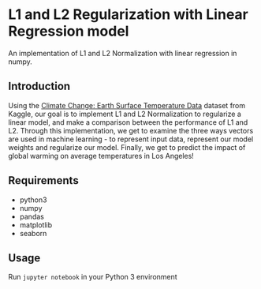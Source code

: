 # L1 and L2 Regularization with Linear Regression model
An implementation of L1 and L2 Normalization with linear regression in numpy.

## Introduction
Using the [Climate Change: Earth Surface Temperature Data](https://www.kaggle.com/berkeleyearth/climate-change-earth-surface-temperature-data) dataset from Kaggle, our goal is to implement L1 and L2 Normalization to regularize a linear model, and make a comparison between the performance of L1 and L2. Through this implementation, we get to examine the three ways vectors are used in machine learning - to represent input data, represent our model weights and regularize our model. Finally, we get to predict the impact of global warming on average temperatures in Los Angeles!

## Requirements
* python3
* numpy
* pandas
* matplotlib
* seaborn

## Usage
Run `jupyter notebook` in your Python 3 environment


